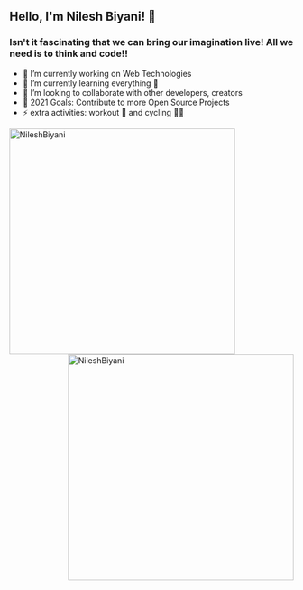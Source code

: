## Hello, I'm Nilesh Biyani! 👋
### Isn't it fascinating that we can bring our imagination live! All we need is to think and code!!

- 🔭 I’m currently working on Web Technologies
- 🌱 I’m currently learning everything 🤣
- 👯 I’m looking to collaborate with other developers, creators
- 🥅 2021 Goals: Contribute to more Open Source Projects
- ⚡ extra activities: workout 💪 and cycling 🚴‍♂️ 

<img align="left" src="https://github-readme-stats.vercel.app/api?username=NileshBiyani&&show_icons=true&title_color=ffffff&icon_color=bb2acf&text_color=ffffff&bg_color=151515" alt="NileshBiyani" width="400">
<img align="right" src="https://github-readme-streak-stats.herokuapp.com/?user=NileshBiyani&theme=radical" alt="NileshBiyani" width="400" />

